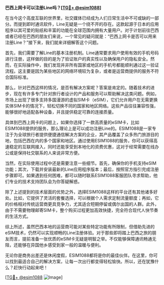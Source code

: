 **巴西上网卡可以注册Line吗？[[TG💪+ @esim1088](https://t.me/s/esim1088)]**

在当今这个高度互联的世界里，社交媒体已经成为人们日常生活中不可或缺的一部分。而提到即时通讯软件，Line无疑是一个绕不开的存在。这款起源于日本的应用程序以其可爱的贴纸和丰富的功能在全球范围内拥有大量用户。对于计划前往巴西或者已经在巴西的朋友们来说，一个常见的疑问就是：“巴西上网卡是否可以用来注册Line？”接下来，我们就来详细解答这个问题。

首先，我们需要了解Line的基本注册机制。Line通常要求用户使用有效的手机号码进行注册，这样做的目的是为了验证账户的真实性以及确保用户的隐私安全。然而，在实际操作中，我们发现并非所有国家或地区的手机号都能顺利通过这一验证流程。这主要是因为某些地区的网络环境较为复杂，或者是运营商提供的服务不符合国际标准。

那么，针对巴西这样的情况，是否有解决方案呢？答案是肯定的。随着技术的进步，现在有许多专门针对旅行者设计的产品和服务可以帮助解决这类问题。例如，市场上出现了很多支持多国漫游的虚拟SIM卡（eSIM），它们允许用户在无需更换实体SIM卡的情况下，轻松切换不同的国家和地区网络。这些产品往往兼容性强，能够很好地适配各种设备，并且提供稳定可靠的连接质量。

具体到巴西上网卡的问题上，如果你选择了一款高质量的eSIM卡，比如ESIM1088提供的服务，那么理论上是可以成功注册Line的。ESIM1088是一家专注于为全球旅行者提供便捷通信解决方案的企业，其产品覆盖了众多热门旅游目的地，包括巴西在内的多个国家和地区。通过使用ESIM1088的服务，你可以获得高速稳定的互联网接入，同时还能享受到本地化的资费优惠，这对于经常需要在线办公或是保持社交联系的人来说非常方便。

当然，在实际使用过程中还是需要注意一些细节。首先，确保你的手机支持eSIM功能；其次，下载并安装最新的Line应用程序版本；最后，按照官方指引完成注册步骤即可。如果遇到任何困难，都可以随时联系ESIM1088客服团队寻求帮助，他们专业的技术支持团队会为你答疑解惑。

除了上述提到的技术层面的优势之外，选择ESIM1088这样的平台还有其他诸多好处。比如，它提供了灵活的套餐选择，可以根据个人需求定制流量额度；再如，它的价格相对传统运营商更具竞争力，尤其适合短期停留或偶尔出国的人群。此外，由于不需要物理邮寄SIM卡，整个购买过程更加高效快捷，完全符合现代人快节奏的生活方式。

综上所述，虽然巴西本地的运营商可能对某些特定功能有所限制，但借助先进的eSIM技术，仍然可以实现顺畅的Line注册体验。对于那些即将踏上巴西之旅的朋友而言，提前准备一张优质的eSIM卡无疑是明智之举。不仅能够保障通讯畅通无阻，还能够在异国他乡感受到家一般的温暖与便利。

无论你是商务出差还是休闲度假，ESIM1088都将是你的最佳伙伴。在这里，你可以找到最适合自己的解决方案，让每一次出行都变得轻松愉快。所以，还在犹豫什么？赶快行动起来吧！

[[TG💪+ @esim1088](https://t.me/s/esim1088) ![Image](https://i.postimg.cc/4NQfJmqS/Snipaste-2025-05-13-00-14-12.png)]